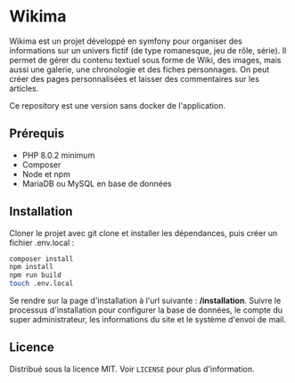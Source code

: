 # Wikima

Wikima est un projet développé en symfony pour organiser des informations sur un univers fictif (de type romanesque, jeu de rôle, série). Il permet de gérer du contenu textuel sous forme de Wiki, des images, mais aussi une galerie, une chronologie et des fiches personnages. On peut créer des pages personnalisées et laisser des commentaires sur les articles.

Ce repository est une version sans docker de l'application.

## Prérequis

* PHP 8.0.2 minimum
* Composer
* Node et npm
* MariaDB ou MySQL en base de données

## Installation

Cloner le projet avec git clone et installer les dépendances, puis créer un fichier .env.local :

```bash
composer install
npm install
npm run build
touch .env.local
```

Se rendre sur la page d'installation à l'url suivante : **/installation**. Suivre le processus d'installation pour configurer
la base de données, le compte du super administrateur, les informations du site et le système d'envoi de mail.

## Licence

Distribué sous la licence MIT. Voir `LICENSE` pour plus d'information.
